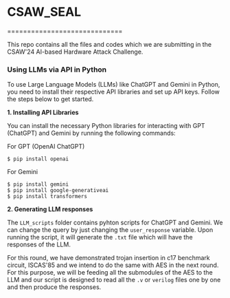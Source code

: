 # CSAW_SEAL
=============================

This repo contains all the files and codes which we are submitting in the CSAW'24 AI-based Hardware Attack Challenge.

###  Using LLMs via API in Python

To use Large Language Models (LLMs) like ChatGPT and Gemini in Python, you need to install their respective API libraries and set up API keys. Follow the steps below to get started.

**1. Installing API Libraries**

You can install the necessary Python libraries for interacting with GPT (ChatGPT) and Gemini by running the following commands:

For GPT (OpenAI ChatGPT)

    $ pip install openai

For Gemini

    $ pip install gemini
    $ pip install google-generativeai
    $ pip install transformers

**2. Generating LLM responses**

The `LLM_scripts` folder contains pyhton scripts for ChatGPT and Gemini. We can change the query by just changing the `user_response` variable. Upon running the script, it will generate the `.txt` file which will have the responses of the LLM. 

For this round, we have demonstrated trojan insertion in c17 benchmark circuit, ISCAS'85 and we intend to do the same with AES in the next round. For this purpose, we will be feeding all the submodules of the AES to the LLM and our script is designed to read all the `.v` or `verilog` files one by one and then produce the responses.
